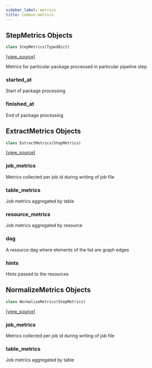 ```yaml
---
sidebar_label: metrics
title: common.metrics
---
```


## StepMetrics Objects

```python
class StepMetrics(TypedDict)
```

[[view_source]](https://github.com/dlt-hub/dlt/blob/9857029af018a582dd24da4070562f58bb7e9fc5/dlt/common/metrics.py#L25)

Metrics for particular package processed in particular pipeline step

### started\_at

Start of package processing

### finished\_at

End of package processing

## ExtractMetrics Objects

```python
class ExtractMetrics(StepMetrics)
```

[[view_source]](https://github.com/dlt-hub/dlt/blob/9857029af018a582dd24da4070562f58bb7e9fc5/dlt/common/metrics.py#L39)

### job\_metrics

Metrics collected per job id during writing of job file

### table\_metrics

Job metrics aggregated by table

### resource\_metrics

Job metrics aggregated by resource

### dag

A resource dag where elements of the list are graph edges

### hints

Hints passed to the resources

## NormalizeMetrics Objects

```python
class NormalizeMetrics(StepMetrics)
```

[[view_source]](https://github.com/dlt-hub/dlt/blob/9857029af018a582dd24da4070562f58bb7e9fc5/dlt/common/metrics.py#L53)

### job\_metrics

Metrics collected per job id during writing of job file

### table\_metrics

Job metrics aggregated by table

